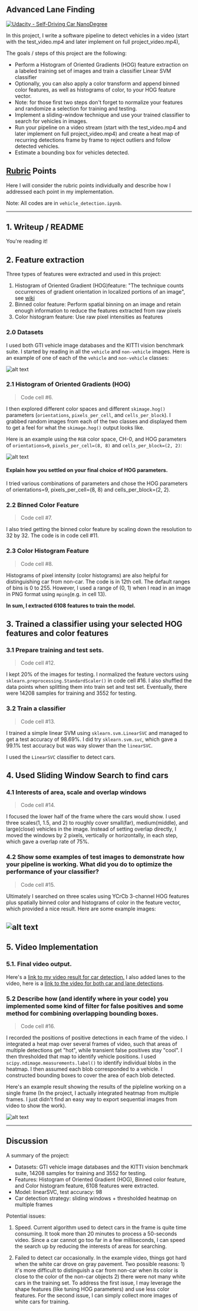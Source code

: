 ## Advanced Lane Finding
[![Udacity - Self-Driving Car NanoDegree](https://s3.amazonaws.com/udacity-sdc/github/shield-carnd.svg)](http://www.udacity.com/drive)

In this project, I write a software pipeline to detect vehicles in a video (start with the test_video.mp4 and later implement on full project_video.mp4), 

The goals / steps of this project are the following:

* Perform a Histogram of Oriented Gradients (HOG) feature extraction on a labeled training set of images and train a classifier Linear SVM classifier
* Optionally, you can also apply a color transform and append binned color features, as well as histograms of color, to your HOG feature vector.
* Note: for those first two steps don't forget to normalize your features and randomize a selection for training and testing.
* Implement a sliding-window technique and use your trained classifier to search for vehicles in images.
* Run your pipeline on a video stream (start with the test_video.mp4 and later implement on full project_video.mp4) and create a heat map of recurring detections frame by frame to reject outliers and follow detected vehicles.
* Estimate a bounding box for vehicles detected.

[//]: # (Image References)
[image1]: ./examples/car_not_car.png
[image2]: ./examples/HOG_example.png
[image3]: ./examples/sliding_windows.jpg
[image4]: ./examples/sliding_window.png
[image5]: ./examples/bboxes_and_heat.png
[image6]: ./examples/labels_map.png
[image7]: ./examples/output_bboxes.png
[video1]: ./project_video_processed.mp4
[video2]: ./project_video_car_lane_detected.mp4

## [Rubric](https://review.udacity.com/#!/rubrics/513/view) Points
Here I will consider the rubric points individually and describe how I addressed each point in my implementation.  

Note: All codes are in `vehicle_detection.ipynb`.

---

## 1. Writeup / README

You're reading it!

## 2. Feature extraction
Three types of features were extracted and used in this project:
1. Histogram of Oriented Gradient (HOG)feature: "The technique counts occurrences of gradient orientation in localized portions of an image", see [wiki](https://en.wikipedia.org/wiki/Histogram_of_oriented_gradients)
2. Binned color feature: Perform spatial binning on an image and  retain enough information to reduce the features extracted from raw pixels
3. Color histogram feature: Use raw pixel intensities as features

### 2.0 Datasets

I used both GTI vehicle image databases and the KITTI vision benchmark suite. I started by reading in all the `vehicle` and `non-vehicle` images.  Here is an example of one of each of the `vehicle` and `non-vehicle` classes:

![alt text][image1]


### 2.1 Histogram of Oriented Gradients (HOG)
 > Code cell #6.


I then explored different color spaces and different `skimage.hog()` parameters (`orientations`, `pixels_per_cell`, and `cells_per_block`).  I grabbed random images from each of the two classes and displayed them to get a feel for what the `skimage.hog()` output looks like.

Here is an example using the `RGB` color space, CH-0, and HOG parameters of `orientations=9`, `pixels_per_cell=(8, 8)` and `cells_per_block=(2, 2)`:

![alt text][image2]




#### Explain how you settled on your final choice of HOG parameters.


I tried various combinations of parameters and chose the HOG parameters of orientations=9, pixels_per_cell=(8, 8) and cells_per_block=(2, 2).

### 2.2 Binned Color Feature
 > Code cell #7.

I also tried getting the binned color feature by scaling down the resolution to 32 by 32. The code is in code cell #11.


### 2.3 Color Histogram Feature

 > Code cell #8.

Histograms of pixel intensity (color histograms) are also helpful for distinguishing car from non-car. The code is in 12th cell. The default ranges of bins is 0 to 255. However, I used a range of (0, 1) when I read in an image in PNG format using `mping`(e.g. in cell 13).


**In sum, I extracted 6108 features to train the model.**

## 3. Trained a classifier using your selected HOG features and color features
### 3.1 Prepare training and test sets.
 > Code cell #12.

I kept 20% of the images for testing. I normalized the feature vectors using `sklearn.preprocessing.StandardScaler()` in code cell #16. I also shuffled the data points when splitting them into train set and test set. Eventually, there were 14208 samples for training and 3552 for testing.

### 3.2 Train a classifier

 > Code cell #13.

I trained a simple linear SVM using `sklearn.svm.LinearSVC` and managed to get a test accuracy of 98.69%. I did try `sklearn.svm.svc`, which gave a 99.1% test accuracy but was way slower than the `linearSVC`.

I used the `LinearSVC` classifier to detect cars.

## 4. Used Sliding Window Search to find cars

### 4.1 Interests of area, scale and overlap windows

 > Code cell #14.

I focused the lower half of the frame where the cars would show. I used three scales(1, 1.5, and 2) to roughly cover small(far), medium(middle), and large(close) vehicles in the image.  Instead of setting overlap directly, I moved the windows by 2 pixels, vertically or horizontally, in each step, which gave a overlap rate of 75%.


### 4.2 Show some examples of test images to demonstrate how your pipeline is working.  What did you do to optimize the performance of your classifier?

 > Code cell #15.

Ultimately I searched on three scales using YCrCb 3-channel HOG features plus spatially binned color and histograms of color in the feature vector, which provided a nice result.  Here are some example images:

![alt text][image4]
---

## 5. Video Implementation

### 5.1. Final video output.

Here's a [link to my video result for car detection.](./project_video_processed.mp4)
I also added lanes to the video, here is a [link to the video for both car and lane detections](./project_video_car_lane_detected.mp4).


### 5.2 Describe how (and identify where in your code) you implemented some kind of filter for false positives and some method for combining overlapping bounding boxes.

 > Code cell #16.

I recorded the positions of positive detections in each frame of the video. I  integrated a heat map over several frames of video, such that areas of multiple detections get "hot", while transient false positives stay "cool". I then thresholded that map to identify vehicle positions.  I used `scipy.ndimage.measurements.label()` to identify individual blobs in the heatmap.  I then assumed each blob corresponded to a vehicle.  I constructed bounding boxes to cover the area of each blob detected.  


Here's an example result showing the results of the pipleline working on a single frame (In the project, I actually integrated heatmap from multiple frames. I just didn't find an easy way to export sequential images from video to show the work).

![alt text][image5]


---

## Discussion

A summary of the project:
- Datasets: GTI vehicle image databases and the KITTI vision benchmark suite, 14208 samples for training and 3552 for testing.
- Features: Histogram of Oriented Gradient (HOG), Binned color feature, and Color histogram feature, 6108 features were extracted.
- Model: linearSVC, test accuracy: 98
- Car detection strategy: sliding windows + thresholded heatmap on multiple frames

Potential issues:
1. Speed. Current algorithm used to detect cars in the frame is quite time consuming. It took more than 20 minutes to process a 50-seconds video. Since a car cannot go too far in a few milliseconds, I can speed the search up by reducing the interests of areas for searching.

2. Failed to detect car occasionally. In the example video, things got hard when the white car drove on gray pavement. Two possible reasons: 1) it's more difficult to distinguish a car from non-car when its color is close to the color of the non-car objects 2) there were not many white cars in the training set. To address the first issue, I may leverage the shape features (like tuning HOG parameters) and use less color features. For the second issue, I can simply collect more images of white cars for training.
